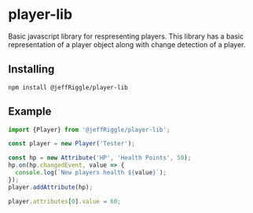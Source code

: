 # player-lib
Basic javascript library for respresenting players. This library has a basic representation of a player object along with change detection of a player.

## Installing

`npm install @jeffRiggle/player-lib`

## Example

```javascript
import {Player} from '@jeffRiggle/player-lib';

const player = new Player('Tester');

const hp = new Attribute('HP', 'Health Points', 50);
hp.on(hp.changedEvent, value => {
  console.log(`New players health ${value}`);
});
player.addAttribute(hp);

player.attributes[0].value = 60;
```